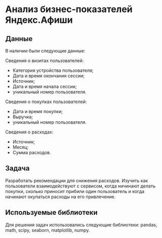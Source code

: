 
# Анализ бизнес-показателей Яндекс.Афиши

## Данные

В наличии были следующие данные:

Сведения о визитах пользователей:

 - Категория устройства пользователя;
 - Дата и время окончания сессии;
 - Источник;
 - Дата и время начала сессии;
 - уникальный номер пользователя.

Сведения о покупках пользователей:

 - Дата и время покупки;
 - Выручка;
 - уникальный номер пользователя.
 
Сведения о расходах:

 - Источник;
 - Месяц;
 - Сумма расходов.
 
## Задача

Разработать рекомендации для снижения расходов. 
Изучить как пользователи взаимодействуют с сервисом, когда ничинают делать покупки, сколько приносит прибили один пользователь  и когда начинают окупаться расходы на его привлечение.

## Используемые библиотеки
Для решения задач использовались следующие библиотеки: pandas, math, scipy, seaborn, matplotlib, numpy.

